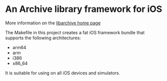 # An Archive library framework for iOS

More information on the [libarchive home page](http://www.libarchive.org/)

The Makefile in this project creates a fat iOS framework bundle that supports the following architectures:

* arm64
* arm
* i386
* x86_64

It is suitable for using on all iOS devices and simulators.
